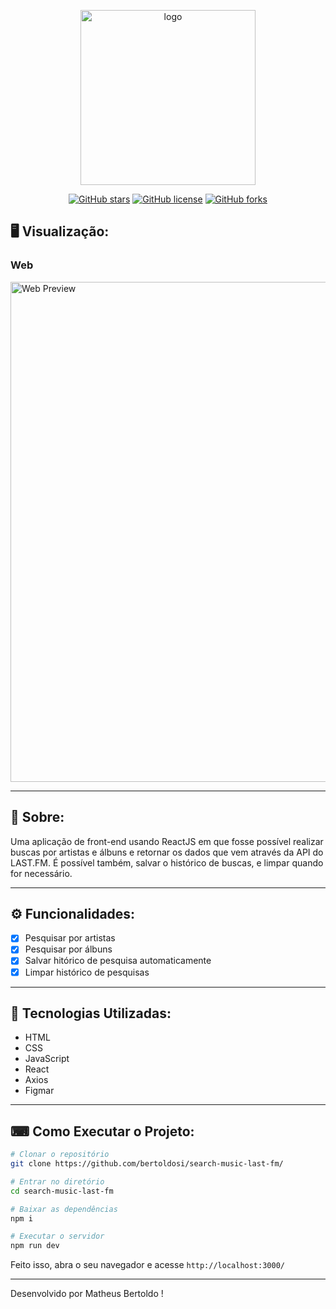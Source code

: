 <p align="center">
   <img src="![Captura de tela de 2020-09-09 22-52-34](https://user-images.githubusercontent.com/42129177/92681702-f9ca9780-f2f3-11ea-90a6-c46c7a9078b0.png)" alt="logo" width="280"/>
</p>

<div align="center">

[![GitHub stars](https://img.shields.io/github/stars/bertoldosi/search-music-last-fm)](https://github.com/bertoldosi/search-music-last-fm)<space> <space>[![GitHub license](https://img.shields.io/github/license/bertoldosi/search-music-last-fm)](https://github.com/bertoldosi/search-music-last-fm/blob/master/LICENSE)<space> <space>[![GitHub forks](https://img.shields.io/github/forks/bertoldosi/search-music-last-fm)](https://github.com/bertoldosi/search-music-last-fm/)

</div>


## 🖥 Visualização:

### Web
<p>  
  <img alt="Web Preview" title="Web-preview" src="https://i.imgur.com/QF0nxXw.mp4" width="800px">
</p>

---

## 📖 Sobre:

Uma aplicação de front-end usando ReactJS em que fosse possível realizar buscas por artistas e álbuns e retornar os dados que vem através da API do LAST.FM. É possível também, salvar o histórico de buscas, e limpar quando for necessário. 

--- 

## ⚙️ Funcionalidades:

- [x] Pesquisar por artistas
- [x] Pesquisar por álbuns
- [x] Salvar hitórico de pesquisa automaticamente
- [x] Limpar histórico de pesquisas

--- 

## 🚀 Tecnologias Utilizadas:

- HTML
- CSS
- JavaScript
- React
- Axios
- Figmar
--- 

## ⌨ Como Executar o Projeto:

```bash
# Clonar o repositório
git clone https://github.com/bertoldosi/search-music-last-fm/

# Entrar no diretório
cd search-music-last-fm

# Baixar as dependências
npm i

# Executar o servidor
npm run dev
```

Feito isso, abra o seu navegador e acesse `http://localhost:3000/`

---


Desenvolvido por Matheus Bertoldo !





